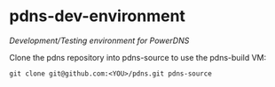 pdns-dev-environment
====================
_Development/Testing environment for PowerDNS_

Clone the pdns repository into pdns-source to use the pdns-build VM:
```
git clone git@github.com:<YOU>/pdns.git pdns-source
```

